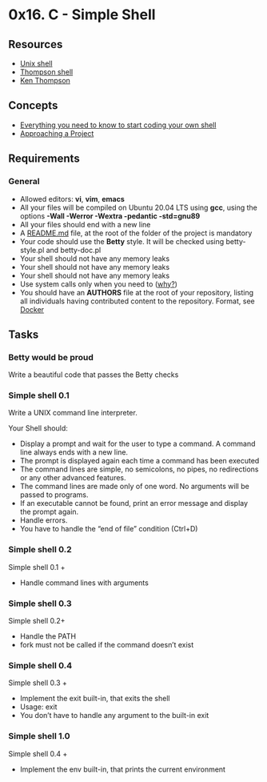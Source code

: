 # 0x16. C - Simple Shell

## Resources

+ [Unix shell](https://en.wikipedia.org/wiki/Unix_shell)
+ [Thompson shell](https://en.wikipedia.org/wiki/Thompson_shell)
+ [Ken Thompson](https://en.wikipedia.org/wiki/Ken_Thompson)

## Concepts

+ [Everything you need to know to start coding your own shell](https://intranet.alxswe.com/concepts/64)
+ [Approaching a Project](https://intranet.alxswe.com/concepts/350)

## Requirements

### General

+ Allowed editors: **vi**, **vim**, **emacs**
+ All your files will be compiled on Ubuntu 20.04 LTS using **gcc**, using the options **-Wall -Werror -Wextra -pedantic -std=gnu89**
+ All your files should end with a new line
+ A [README.md](https://github.com/delanyoyoko/simple_shell/README.md) file, at the root of the folder of the project is mandatory
+ Your code should use the **Betty** style. It will be checked using betty-style.pl and betty-doc.pl
+ Your shell should not have any memory leaks
+ Your shell should not have any memory leaks
+ Your shell should not have any memory leaks
+ Use system calls only when you need to ([why?](https://www.quora.com/Why-are-system-calls-expensive-in-operating-systems))
+ You should have an **AUTHORS** file at the root of your repository, listing all individuals having contributed content to the repository. Format, see [Docker](https://github.com/moby/moby/blob/master/AUTHORS)

## Tasks

### Betty would be proud

Write a beautiful code that passes the Betty checks

### Simple shell 0.1

Write a UNIX command line interpreter.

Your Shell should:

+ Display a prompt and wait for the user to type a command. A command line always ends with a new line.
+ The prompt is displayed again each time a command has been executed
+ The command lines are simple, no semicolons, no pipes, no redirections or any other advanced features.
+ The command lines are made only of one word. No arguments will be passed to programs.
+ If an executable cannot be found, print an error message and display the prompt again.
+ Handle errors. 
+ You have to handle the “end of file” condition (Ctrl+D)

### Simple shell 0.2

Simple shell 0.1 +

+ Handle command lines with arguments

### Simple shell 0.3

Simple shell 0.2+

+ Handle the PATH
+ fork must not be called if the command doesn’t exist

### Simple shell 0.4

Simple shell 0.3 +

+ Implement the exit built-in, that exits the shell
+ Usage: exit
+ You don’t have to handle any argument to the built-in exit

### Simple shell 1.0

Simple shell 0.4 +

+ Implement the env built-in, that prints the current environment

